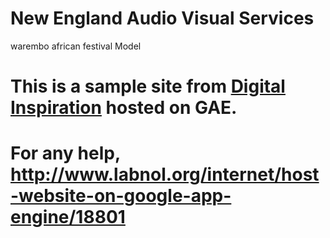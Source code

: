 # New England Audio Visual Services 

warembo
african festival Model
	

# This is a sample site from <strong><a href="http://www.labnol.org/">Digital Inspiration</a></strong> hosted on GAE.
# For any help, http://www.labnol.org/internet/host-website-on-google-app-engine/18801
			

